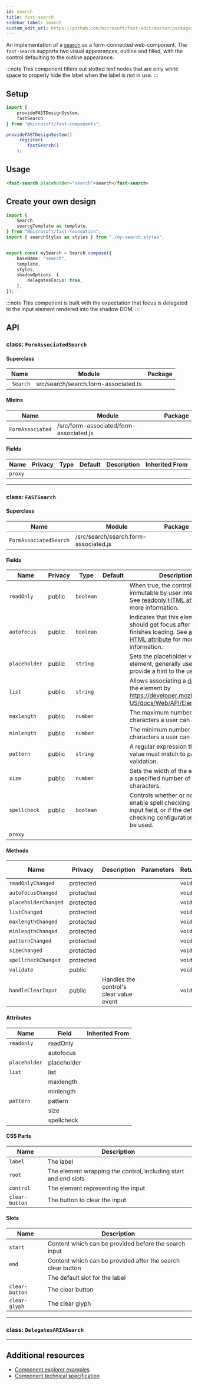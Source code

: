 ```yaml
---
id: search
title: fast-search
sidebar_label: search
custom_edit_url: https://github.com/microsoft/fast/edit/master/packages/web-components/fast-foundation/src/search/README.md
---
```


An implementation of a [search](https://developer.mozilla.org/en-US/docs/Web/HTML/Element/Input/search) as a form-connected web-component. The `fast-search` supports two visual appearances, outline and filled, with the control defaulting to the outline appearance.

:::note
This component filters out slotted _text_ nodes that are only white space to properly hide the label when the label is not in use.
:::

## Setup

```ts
import {
    provideFASTDesignSystem,
    fastSearch
} from "@microsoft/fast-components";

provideFASTDesignSystem()
    .register(
        fastSearch()
    );
```

## Usage

```html live
<fast-search placeholder="search">search</fast-search>
```

## Create your own design

```ts
import {
    Search,
    searcgTemplate as template,
} from "@microsoft/fast-foundation";
import { searchStyles as styles } from "./my-search.styles";


export const mySearch = Search.compose({
    baseName: "search",
    template,
    styles,
    shadowOptions: {
        delegatesFocus: true,
    },
});
```

:::note
This component is built with the expectation that focus is delegated to the input element rendered into the shadow DOM.
:::

## API



### class: `FormAssociatedSearch`

#### Superclass

| Name      | Module                               | Package |
| --------- | ------------------------------------ | ------- |
| `_Search` | src/search/search.form-associated.ts |         |

#### Mixins

| Name             | Module                                  | Package |
| ---------------- | --------------------------------------- | ------- |
| `FormAssociated` | /src/form-associated/form-associated.js |         |

#### Fields

| Name    | Privacy | Type | Default | Description | Inherited From |
| ------- | ------- | ---- | ------- | ----------- | -------------- |
| `proxy` |         |      |         |             |                |

<hr/>



### class: `FASTSearch`

#### Superclass

| Name                   | Module                                | Package |
| ---------------------- | ------------------------------------- | ------- |
| `FormAssociatedSearch` | /src/search/search.form-associated.js |         |

#### Fields

| Name          | Privacy | Type      | Default | Description                                                                                                                                                                                                                 | Inherited From       |
| ------------- | ------- | --------- | ------- | --------------------------------------------------------------------------------------------------------------------------------------------------------------------------------------------------------------------------- | -------------------- |
| `readOnly`    | public  | `boolean` |         | When true, the control will be immutable by user interaction. See [readonly HTML attribute](https://developer.mozilla.org/en-US/docs/Web/HTML/Attributes/readonly) for more information.                                 |                      |
| `autofocus`   | public  | `boolean` |         | Indicates that this element should get focus after the page finishes loading. See [autofocus HTML attribute](https://developer.mozilla.org/en-US/docs/Web/HTML/Element/input#htmlattrdefautofocus) for more information. |                      |
| `placeholder` | public  | `string`  |         | Sets the placeholder value of the element, generally used to provide a hint to the user.                                                                                                                                    |                      |
| `list`        | public  | `string`  |         | Allows associating a [datalist](https://developer.mozilla.org/en-US/docs/Web/HTML/Element/datalist) to the element by https://developer.mozilla.org/en-US/docs/Web/API/Element/id.                                      |                      |
| `maxlength`   | public  | `number`  |         | The maximum number of characters a user can enter.                                                                                                                                                                          |                      |
| `minlength`   | public  | `number`  |         | The minimum number of characters a user can enter.                                                                                                                                                                          |                      |
| `pattern`     | public  | `string`  |         | A regular expression that the value must match to pass validation.                                                                                                                                                          |                      |
| `size`        | public  | `number`  |         | Sets the width of the element to a specified number of characters.                                                                                                                                                          |                      |
| `spellcheck`  | public  | `boolean` |         | Controls whether or not to enable spell checking for the input field, or if the default spell checking configuration should be used.                                                                                        |                      |
| `proxy`       |         |           |         |                                                                                                                                                                                                                             | FormAssociatedSearch |

#### Methods

| Name                 | Privacy   | Description                             | Parameters | Return | Inherited From |
| -------------------- | --------- | --------------------------------------- | ---------- | ------ | -------------- |
| `readOnlyChanged`    | protected |                                         |            | `void` |                |
| `autofocusChanged`   | protected |                                         |            | `void` |                |
| `placeholderChanged` | protected |                                         |            | `void` |                |
| `listChanged`        | protected |                                         |            | `void` |                |
| `maxlengthChanged`   | protected |                                         |            | `void` |                |
| `minlengthChanged`   | protected |                                         |            | `void` |                |
| `patternChanged`     | protected |                                         |            | `void` |                |
| `sizeChanged`        | protected |                                         |            | `void` |                |
| `spellcheckChanged`  | protected |                                         |            | `void` |                |
| `validate`           | public    |                                         |            | `void` |                |
| `handleClearInput`   | public    | Handles the control's clear value event |            | `void` |                |

#### Attributes

| Name          | Field       | Inherited From |
| ------------- | ----------- | -------------- |
| `readonly`    | readOnly    |                |
|               | autofocus   |                |
| `placeholder` | placeholder |                |
| `list`        | list        |                |
|               | maxlength   |                |
|               | minlength   |                |
| `pattern`     | pattern     |                |
|               | size        |                |
|               | spellcheck  |                |

#### CSS Parts

| Name           | Description                                                     |
| -------------- | --------------------------------------------------------------- |
| `label`        | The label                                                       |
| `root`         | The element wrapping the control, including start and end slots |
| `control`      | The element representing the input                              |
| `clear-button` | The button to clear the input                                   |

#### Slots

| Name           | Description                                                 |
| -------------- | ----------------------------------------------------------- |
| `start`        | Content which can be provided before the search input       |
| `end`          | Content which can be provided after the search clear button |
|                | The default slot for the label                              |
| `clear-button` | The clear button                                            |
| `clear-glyph`  | The clear glyph                                             |

<hr/>

### class: `DelegatesARIASearch`

<hr/>


## Additional resources

* [Component explorer examples](https://explore.fast.design/components/fast-search)
* [Component technical specification](https://github.com/microsoft/fast/blob/master/packages/web-components/fast-foundation/src/search/search.spec.md)